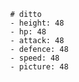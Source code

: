             # ditto
            - height: 48
            - hp: 48
            - attack: 48
            - defence: 48
            - speed: 48
            - picture: 48
    